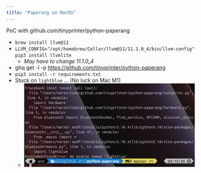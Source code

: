 ```yaml
---
title: "Paperang on MacOS"
---
```


PoC with github.com/tinyprinter/python-paperang
- `brew install llvm@11`
- `LLVM_CONFIG="/opt/homebrew/Cellar/llvm@11/11.1.0_4/bin/llvm-config" pip3 install llvmlite`
  - _May have to change 11.1.0_4_
- ghq get -l -p https://github.com/tinyprinter/python-paperang
- `pip3 install -r requirements.txt`
- Stuck on `lightblue` ... (No luck on Mac M1)
  - ![](Pasted%20image%2020220426091500.png)